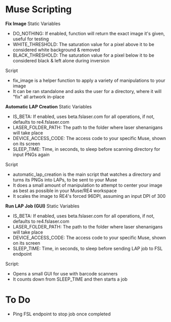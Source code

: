 # Muse Scripting

**Fix Image**
Static Variables
  - DO_NOTHING: If enabled, function will return the exact image it's given, useful for testing
  - WHITE_THRESHOLD: The saturation value for a pixel above it to be considered white background & removed
  - BLACK_THRESHOLD: The saturation value for a pixel below it to be considered black & left alone during inversion

Script
  - fix_image is a helper function to apply a variety of manipulations to your image
  - It can be ran standalone and asks the user for a directory, where it will "fix" all artwork in-place

**Automatic LAP Creation**
Static Variables
  - IS_BETA: If enabled, uses beta.fslaser.com for all operations, if not, defaults to re4.fslaser.com
  - LASER_FOLDER_PATH: The path to the folder where laser shenanigans will take place
  - DEVICE_ACCESS_CODE: The access code to your specific Muse, shown on its screen
  - SLEEP_TIME: Time, in seconds, to sleep before scanning directory for input PNGs again

Script
  - automatic_lap_creation is the main script that watches a directory and turns its PNGs into LAPs, to be sent to your Muse
  - It does a small amount of manipulation to attempt to center your image as best as possible in your Muse/RE4 workspace
  - It scales the image to RE4's forced 96DPI, assuming an input DPI of 300

**Run LAP Job (GUI)**
Static Variables
  - IS_BETA: If enabled, uses beta.fslaser.com for all operations, if not, defaults to re4.fslaser.com
  - LASER_FOLDER_PATH: The path to the folder where laser shenanigans will take place
  - DEVICE_ACCESS_CODE: The access code to your specific Muse, shown on its screen
  - SLEEP_TIME: Time, in seconds, to sleep before sending LAP job to FSL endpoint

Script:
  - Opens a small GUI for use with barcode scanners
  - It counts down from SLEEP_TIME and then starts a job



# To Do
  - Ping FSL endpoint to stop job once completed